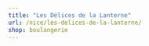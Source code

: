 ```yaml
---
title: "Les Délices de la Lanterne"
url: /nice/les-delices-de-la-lanterne/
shop: boulangerie
---
```

